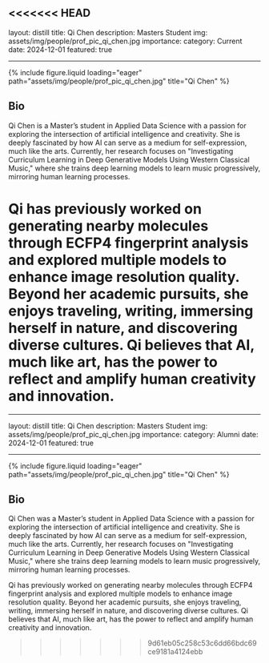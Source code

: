 <<<<<<< HEAD
---
layout: distill
title: Qi Chen
description: Masters Student
img: assets/img/people/prof_pic_qi_chen.jpg
importance: 
category: Current
date: 2024-12-01
featured: true

---

<div class="fake-img l-body">
{% include figure.liquid loading="eager" path="assets/img/people/prof_pic_qi_chen.jpg" title="Qi Chen" %}
</div>

## Bio

Qi Chen is a Master’s student in Applied Data Science with a passion for exploring the intersection of artificial intelligence and creativity. She is deeply fascinated by how AI can serve as a medium for self-expression, much like the arts. Currently, her research focuses on "Investigating Curriculum Learning in Deep Generative Models Using Western Classical Music," where she trains deep learning models to learn music progressively, mirroring human learning processes.

Qi has previously worked on generating nearby molecules through ECFP4 fingerprint analysis and explored multiple models to enhance image resolution quality. Beyond her academic pursuits, she enjoys traveling, writing, immersing herself in nature, and discovering diverse cultures. Qi believes that AI, much like art, has the power to reflect and amplify human creativity and innovation.
=======
---
layout: distill
title: Qi Chen
description: Masters Student
img: assets/img/people/prof_pic_qi_chen.jpg
importance: 
category: Alumni
date: 2024-12-01
featured: true

---

<div class="fake-img l-body">
{% include figure.liquid loading="eager" path="assets/img/people/prof_pic_qi_chen.jpg" title="Qi Chen" %}
</div>

## Bio

Qi Chen was a Master’s student in Applied Data Science with a passion for exploring the intersection of artificial intelligence and creativity. She is deeply fascinated by how AI can serve as a medium for self-expression, much like the arts. Currently, her research focuses on "Investigating Curriculum Learning in Deep Generative Models Using Western Classical Music," where she trains deep learning models to learn music progressively, mirroring human learning processes.

Qi has previously worked on generating nearby molecules through ECFP4 fingerprint analysis and explored multiple models to enhance image resolution quality. Beyond her academic pursuits, she enjoys traveling, writing, immersing herself in nature, and discovering diverse cultures. Qi believes that AI, much like art, has the power to reflect and amplify human creativity and innovation.
>>>>>>> 9d61eb05c258c53c6dd66bdc69ce9181a4124ebb
